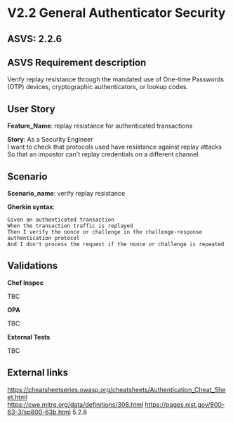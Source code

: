 # V2.2 General Authenticator Security

## ASVS: 2.2.6

## ASVS Requirement description

Verify replay resistance through the mandated use of One-time
Passwords (OTP) devices, cryptographic authenticators, or
lookup codes.

## User Story

**Feature_Name**: replay resistance for authenticated transactions

**Story**:
As a Security Engineer\
I want to check that protocols used have resistance against replay attacks\
So that an impostor can't replay credentials on a different channel

## Scenario

**Scenario_name**: verify replay resistance

**Gherkin syntax**:

```gherkin
Given an authenticated transaction
When the transaction traffic is replayed
Then I verify the nonce or challenge in the challenge-response authentication protocol
And I don't process the request if the nonce or challenge is repeated
```

## Validations

**Chef Inspec**

TBC

**OPA**

TBC

**External Tests**

TBC

## External links

<https://cheatsheetseries.owasp.org/cheatsheets/Authentication_Cheat_Sheet.html> \
<https://cwe.mitre.org/data/definitions/308.html>
<https://pages.nist.gov/800-63-3/sp800-63b.html> 5.2.8
